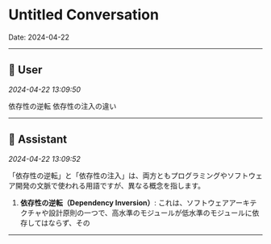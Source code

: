 # Untitled Conversation

Date: 2024-04-22

---

## 👤 User
*2024-04-22 13:09:50*

依存性の逆転 依存性の注入の違い

---

## 🤖 Assistant
*2024-04-22 13:09:52*

「依存性の逆転」と「依存性の注入」は、両方ともプログラミングやソフトウェア開発の文脈で使われる用語ですが、異なる概念を指します。

1. **依存性の逆転（Dependency Inversion）**:
   これは、ソフトウェアアーキテクチャや設計原則の一つで、高水準のモジュールが低水準のモジュールに依存してはならず、その

---
